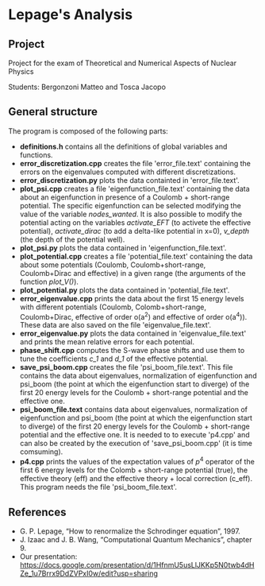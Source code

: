 # Lepage's Analysis

## Project

Project for the exam of Theoretical and Numerical Aspects of Nuclear Physics

Students: Bergonzoni Matteo and Tosca Jacopo

## General structure

The program is composed of the following parts:

- **definitions.h** contains all the definitions of global variables and functions.
- **error_discretization.cpp** creates the file 'error_file.text' containing the errors on the eigenvalues computed with different discretizations.
- **error_discretization.py** plots the data containted in 'error_file.text'.
- **plot_psi.cpp** creates a file 'eigenfunction_file.text' containing the data about an eigenfunction in presence of a Coulomb + short-range potential. The specific eigenfunction can be selected modifying the value of the variable *nodes_wanted*. It is also possible to modify the potential acting on the variables *activate_EFT* (to activete the effective potential), *activate_dirac* (to add a delta-like potential in x=0), *v_depth* (the depth of the potential well).
- **plot_psi.py** plots the data contained in 'eigenfunction_file.text'.
- **plot_potential.cpp** creates a file 'potential_file.text' containing the data about some potentials (Coulomb, Coulomb+short-range, Coulomb+Dirac and effective) in a given range (the arguments of the function *plot_V()*).
- **plot_potential.py** plots the data contained in 'potential_file.text'.
- **error_eigenvalue.cpp** prints the data about the first 15 energy levels with different potentials (Coulomb, Colomb+short-range, Coulomb+Dirac, effective of order o(a<sup>2</sup>) and effective of order o(a<sup>4</sup>)). These data are also saved on the file 'eigenvalue_file.text'.
- **error_eigenvalue.py** plots the data contained in 'eigenvalue_file.text' and prints the mean relative errors for each potential.
- **phase_shift.cpp** computes the S-wave phase shifts and use them to tune the coefficients *c_1* and *d_1* of the effective potential.
- **save_psi_boom.cpp** creates the file 'psi_boom_file.text'. This file contains the data about eigenvalues, normalization of eigenfunction and psi_boom (the point at which the eigenfunction start to diverge) of the first 20 energy levels for the Coulomb + short-range potential and the effective one.
- **psi_boom_file.text** contains data about eigenvalues, normalization of eigenfunction and psi_boom (the point at which the eigenfunction start to diverge) of the first 20 energy levels for the Coulomb + short-range potential and the effective one. It is needed to to execute 'p4.cpp' and can also be created by the execution of 'save_psi_boom.cpp' (it is time comsuming).
- **p4.cpp** prints the values of the expectation values of $p^4$ operator of the first 6 energy levels for the Colomb + short-range potential (true), the effective theory (eff) and the effective theory + local correction (c_eff). This program needs the file 'psi_boom_file.text'.

## References
- G. P. Lepage, “How to renormalize the Schrodinger equation”, 1997.
- J. Izaac and J. B. Wang, “Computational Quantum Mechanics”, chapter 9.
- Our presentation: https://docs.google.com/presentation/d/1HfnmU5usLlJKKp5N0twb4dHZe_1u7Brrx9DdZVPxI0w/edit?usp=sharing

